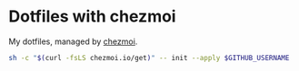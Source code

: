 # Dotfiles with chezmoi

My dotfiles, managed by [chezmoi](https://chezmoi.io).

``` sh
sh -c "$(curl -fsLS chezmoi.io/get)" -- init --apply $GITHUB_USERNAME
```

